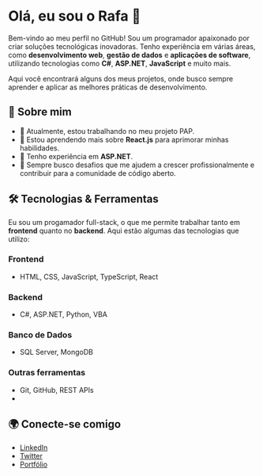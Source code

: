 # Olá, eu sou o Rafa 👋

Bem-vindo ao meu perfil no GitHub! Sou um programador apaixonado por criar soluções tecnológicas inovadoras. Tenho experiência em várias áreas, como **desenvolvimento web**, **gestão de dados** e **aplicações de software**, utilizando tecnologias como **C#**, **ASP.NET**, **JavaScript** e muito mais.

Aqui você encontrará alguns dos meus projetos, onde busco sempre aprender e aplicar as melhores práticas de desenvolvimento.

## 🚀 Sobre mim

- 🔭 Atualmente, estou trabalhando no meu projeto PAP.
- 🌱 Estou aprendendo mais sobre **React.js** para aprimorar minhas habilidades.
- 💼 Tenho experiência em **ASP.NET**.
- 🧠 Sempre busco desafios que me ajudem a crescer profissionalmente e contribuir para a comunidade de código aberto.

## 🛠️ Tecnologias & Ferramentas

Eu sou um progamador full-stack, o que me permite trabalhar tanto em **frontend** quanto no **backend**. Aqui estão algumas das tecnologias que utilizo:

### **Frontend**
- HTML, CSS, JavaScript, TypeScript, React

### **Backend**
- C#, ASP.NET, Python, VBA

### **Banco de Dados**
- SQL Server, MongoDB

### **Outras ferramentas**
- Git, GitHub, REST APIs
- 
## 🌍 Conecte-se comigo

- [LinkedIn](https://www.linkedin.com/in/rafa-gon%C3%A7alves/)
- [Twitter](https://x.com/zpx_dv)
- [Portfólio](https://raffa-developer.github.io/website/)
